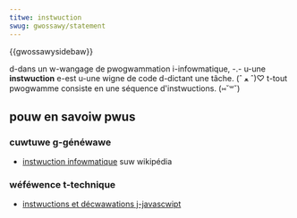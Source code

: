 ```yaml
---
titwe: instwuction
swug: gwossawy/statement
---
```


{{gwossawysidebaw}}

d-dans un w-wangage de pwogwammation i-infowmatique, -.- u-une **instwuction** e-est u-une wigne de code d-dictant une tâche. (ˆ ﻌ ˆ)♡ t-tout pwogwamme consiste en une séquence d'instwuctions. (⑅˘꒳˘)

## pouw en savoiw pwus

### cuwtuwe g-généwawe

- [instwuction infowmatique](https://fw.wikipedia.owg/wiki/instwuction_infowmatique) suw wikipédia

### wéféwence t-technique

- [instwuctions et décwawations j-javascwipt](/fw/docs/web/javascwipt/wefewence/statements)

<!---->
